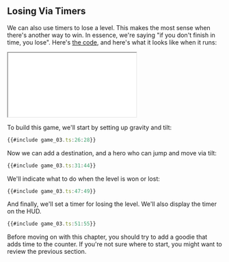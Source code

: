 ## Losing Via Timers

We can also use timers to lose a level.  This makes the most sense when there's
another way to win.  In essence, we're saying "if you don't finish in time, you
lose".  Here's [the code](game_03.ts), and here's what it looks like when it runs:

<iframe src="./game_03.iframe.html"></iframe>

To build this game, we'll start by setting up gravity and tilt:

```typescript
{{#include game_03.ts:26:28}}
```

Now we can add a destination, and a hero who can jump and move via tilt:

```typescript
{{#include game_03.ts:31:44}}
```

We'll indicate what to do when the level is won or lost:

```typescript
{{#include game_03.ts:47:49}}
```

And finally, we'll set a timer for losing the level.  We'll also display the
timer on the HUD.

```typescript
{{#include game_03.ts:51:55}}
```

Before moving on with this chapter, you should try to add a goodie that adds
time to the counter.  If you're not sure where to start, you might want to
review the previous section.
